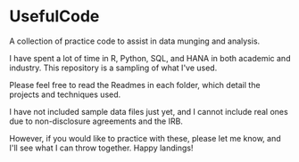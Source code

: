 # UsefulCode
A collection of practice code to assist in data munging and analysis. 

I have spent a lot of time in R, Python, SQL, and HANA in both academic and industry.  This repository is a sampling of what I've used.

Please feel free to read the Readmes in each folder, which detail the projects and techniques used.

I have not included sample data files just yet, and I cannot include real ones due to non-disclosure agreements and the IRB.

However, if you would like to practice with these, please let me know, and I'll see what I can throw together.  Happy landings!